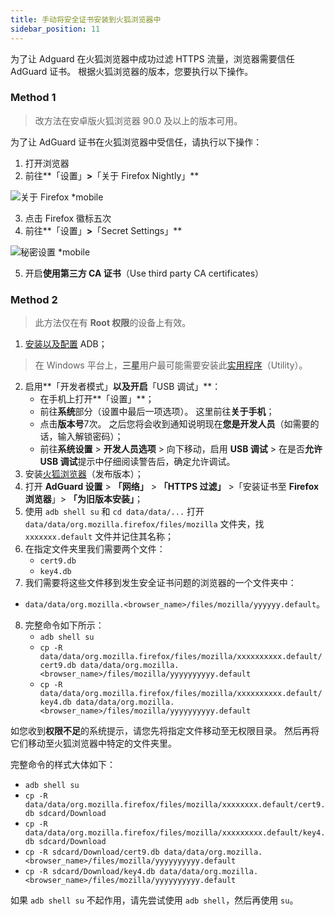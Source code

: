 ```yaml
---
title: 手动将安全证书安装到火狐浏览器中
sidebar_position: 11
---
```


为了让 Adguard 在火狐浏览器中成功过滤 HTTPS 流量，浏览器需要信任 AdGuard 证书。 根据火狐浏览器的版本，您要执行以下操作。

### Method 1

> 改方法在安卓版火狐浏览器 90.0 及以上的版本可用。

为了让 AdGuard 证书在火狐浏览器中受信任，请执行以下操作：

1. 打开浏览器
2. 前往**「设置」**>**「关于 Firefox Nightly」**

![关于 Firefox *mobile](https://cdn.adtidy.org/content/kb/ad_blocker/android/solving_problems/firefox-certificates/ff_nightly_about_en.jpeg)

3. 点击 Firefox 徽标五次
4. 前往**「设置」**>**「Secret Settings」**

![秘密设置 *mobile](https://cdn.adtidy.org/content/kb/ad_blocker/android/solving_problems/firefox-certificates/ff_nightly_secret.jpeg)

5. 开启**使用第三方 CA 证书**（Use third party CA certificates）

### Method 2

> 此方法仅在有 **Root 权限**的设备上有效。

1. [安装以及配置](https://www.xda-developers.com/install-adb-windows-macos-linux/) ADB；
> 在 Windows 平台上，**三星**用户最可能需要安装此[实用程序](https://developer.samsung.com/mobile/android-usb-driver.html)（Utility）。
2. 启用**「开发者模式」**以及开启**「USB 调试」**：
    - 在手机上打开**「设置」**；
    - 前往**系统**部分（设置中最后一项选项）。 这里前往**关于手机**；
    - 点击**版本号**7次。 之后您将会收到通知说明现在**您是开发人员**（如需要的话，输入解锁密码）；
    - 前往**系统设置** > **开发人员选项** > 向下移动，启用 **USB 调试** > 在是否**允许 USB 调试**提示中仔细阅读警告后，确定允许调试。
3. 安装[火狐浏览器](https://www.mozilla.org/en-US/firefox/releases/)（发布版本）；
4. 打开 **AdGuard 设置** > **「网络」** > **「HTTPS 过滤」** >「安装证书至 **Firefox 浏览器**」> **「为旧版本安装」**；
5. 使用 `adb shell su` 和 `cd data/data/...` 打开 `data/data/org.mozilla.firefox/files/mozilla` 文件夹，找 `xxxxxxx.default` 文件并记住其名称；
6. 在指定文件夹里我们需要两个文件：
    - `cert9.db`
    - `key4.db`
7. 我们需要将这些文件移到发生安全证书问题的浏览器的一个文件夹中：
- `data/data/org.mozilla.<browser_name>/files/mozilla/yyyyyy.default`。
8. 完整命令如下所示：
    - `adb shell su`
    - `cp -R data/data/org.mozilla.firefox/files/mozilla/xxxxxxxxxx.default/cert9.db data/data/org.mozilla.<browser_name>/files/mozilla/yyyyyyyyyy.default`
    - `cp -R data/data/org.mozilla.firefox/files/mozilla/xxxxxxxxxx.default/key4.db data/data/org.mozilla.<browser_name>/files/mozilla/yyyyyyyyyy.default`

如您收到**权限不足**的系统提示，请您先将指定文件移动至无权限目录。 然后再将它们移动至火狐浏览器中特定的文件夹里。

完整命令的样式大体如下：
- `adb shell su`
- `cp -R data/data/org.mozilla.firefox/files/mozilla/xxxxxxxx.default/cert9.db sdcard/Download`
- `cp -R data/data/org.mozilla.firefox/files/mozilla/xxxxxxxxx.default/key4.db sdcard/Download`
- `cp -R sdcard/Download/cert9.db data/data/org.mozilla.<browser_name>/files/mozilla/yyyyyyyyyy.default`
- `cp -R sdcard/Download/key4.db data/data/org.mozilla.<browser_name>/files/mozilla/yyyyyyyyyy.default`

如果 `adb shell su` 不起作用，请先尝试使用 `adb shell`，然后再使用 `su`。